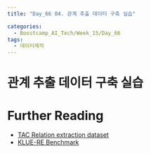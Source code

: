 ```yaml
---
title: "Day_66 04. 관계 추출 데이터 구축 실습"

categories:
  - Boostcamp_AI_Tech/Week_15/Day_66
tags:
  - 데이터제작
---
```

  
# 관계 추출 데이터 구축 실습




# Further Reading

- [TAC Relation extraction dataset](https://nlp.stanford.edu/projects/tacred/)
- [KLUE-RE Benchmark](https://klue-benchmark.com/tasks/70/overview/description)













